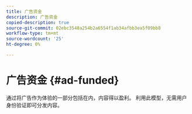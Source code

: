 ```yaml
---
title: 广告资金
description: 广告资金
copied-description: true
source-git-commit: 02ebc3548a254b2a6554f1ab34afbb3ea5f09bb8
workflow-type: tm+mt
source-wordcount: '25'
ht-degree: 0%

---
```


# 广告资金 {#ad-funded}

通过将广告作为体验的一部分包括在内，内容得以盈利。 利用此模型，无需用户身份验证即可分发内容。
